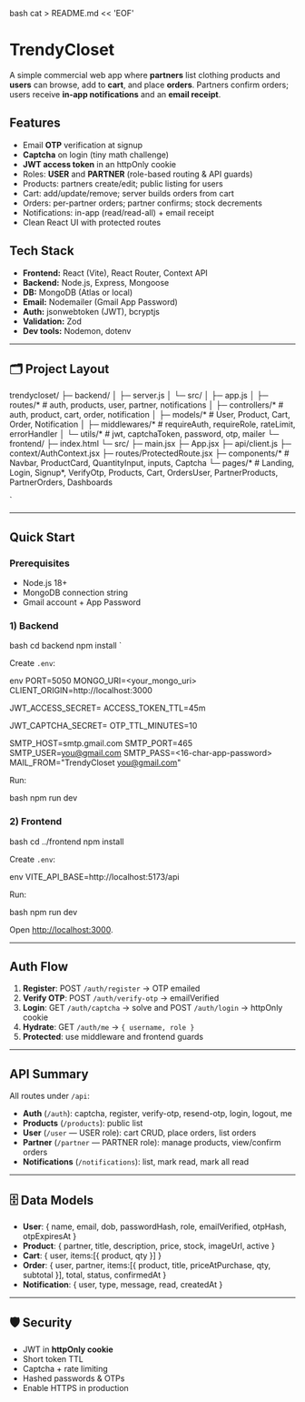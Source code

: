 bash
cat > README.md << 'EOF'
# TrendyCloset

A simple commercial web app where **partners** list clothing products and **users** can browse, add to **cart**, and place **orders**. Partners confirm orders; users receive **in-app notifications** and an **email receipt**.

##  Features

- Email **OTP** verification at signup  
- **Captcha** on login (tiny math challenge)  
- **JWT access token** in an httpOnly cookie  
- Roles: **USER** and **PARTNER** (role-based routing & API guards)  
- Products: partners create/edit; public listing for users  
- Cart: add/update/remove; server builds orders from cart  
- Orders: per-partner orders; partner confirms; stock decrements  
- Notifications: in-app (read/read-all) + email receipt  
- Clean React UI with protected routes

##  Tech Stack

- **Frontend:** React (Vite), React Router, Context API  
- **Backend:** Node.js, Express, Mongoose  
- **DB:** MongoDB (Atlas or local)  
- **Email:** Nodemailer (Gmail App Password)  
- **Auth:** jsonwebtoken (JWT), bcryptjs  
- **Validation:** Zod  
- **Dev tools:** Nodemon, dotenv

---

## 🗂 Project Layout



trendycloset/
├─ backend/
│  ├─ server.js
│  └─ src/
│     ├─ app.js
│     ├─ routes/\*      # auth, products, user, partner, notifications
│     ├─ controllers/\* # auth, product, cart, order, notification
│     ├─ models/\*      # User, Product, Cart, Order, Notification
│     ├─ middlewares/\* # requireAuth, requireRole, rateLimit, errorHandler
│     └─ utils/\*       # jwt, captchaToken, password, otp, mailer
└─ frontend/
├─ index.html
└─ src/
├─ main.jsx
├─ App.jsx
├─ api/client.js
├─ context/AuthContext.jsx
├─ routes/ProtectedRoute.jsx
├─ components/\*  # Navbar, ProductCard, QuantityInput, inputs, Captcha
└─ pages/\*       # Landing, Login, Signup\*, VerifyOtp, Products, Cart, OrdersUser, PartnerProducts, PartnerOrders, Dashboards

`

---

##  Quick Start

### Prerequisites
- Node.js 18+  
- MongoDB connection string  
- Gmail account + App Password

### 1) Backend

bash
cd backend
npm install
`

Create `.env`:

env
PORT=5050
MONGO_URI=<your_mongo_uri>
CLIENT_ORIGIN=http://localhost:3000

JWT_ACCESS_SECRET=<random>
ACCESS_TOKEN_TTL=45m

JWT_CAPTCHA_SECRET=<random>
OTP_TTL_MINUTES=10

SMTP_HOST=smtp.gmail.com
SMTP_PORT=465
SMTP_USER=you@gmail.com
SMTP_PASS=<16-char-app-password>
MAIL_FROM="TrendyCloset <you@gmail.com>"


Run:

bash
npm run dev


### 2) Frontend

bash
cd ../frontend
npm install


Create `.env`:

env
VITE_API_BASE=http://localhost:5173/api


Run:

bash
npm run dev


Open [http://localhost:3000](http://localhost:3000).

---

##  Auth Flow

1. **Register**: POST `/auth/register` → OTP emailed
2. **Verify OTP**: POST `/auth/verify-otp` → emailVerified
3. **Login**: GET `/auth/captcha` → solve and POST `/auth/login` → httpOnly cookie
4. **Hydrate**: GET `/auth/me` → `{ username, role }`
5. **Protected**: use middleware and frontend guards

---

##  API Summary

All routes under `/api`:

* **Auth** (`/auth`): captcha, register, verify-otp, resend-otp, login, logout, me
* **Products** (`/products`): public list
* **User** (`/user` — USER role): cart CRUD, place orders, list orders
* **Partner** (`/partner` — PARTNER role): manage products, view/confirm orders
* **Notifications** (`/notifications`): list, mark read, mark all read

---

## 🗄 Data Models

* **User**: { name, email, dob, passwordHash, role, emailVerified, otpHash, otpExpiresAt }
* **Product**: { partner, title, description, price, stock, imageUrl, active }
* **Cart**: { user, items:\[{ product, qty }] }
* **Order**: { user, partner, items:\[{ product, title, priceAtPurchase, qty, subtotal }], total, status, confirmedAt }
* **Notification**: { user, type, message, read, createdAt }

---

## 🛡 Security

* JWT in **httpOnly cookie**
* Short token TTL
* Captcha + rate limiting
* Hashed passwords & OTPs
* Enable HTTPS in production